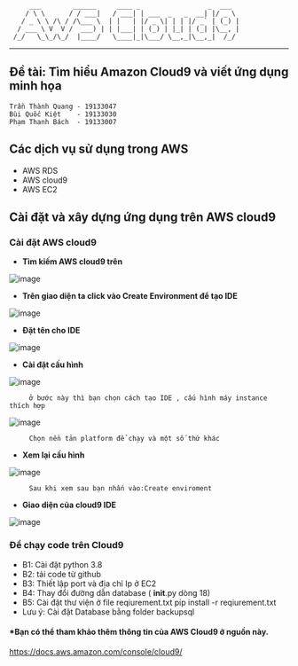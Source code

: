          ___        ______     ____ _                 _  ___  
        / \ \      / / ___|   / ___| | ___  _   _  __| |/ _ \ 
       / _ \ \ /\ / /\___ \  | |   | |/ _ \| | | |/ _` | (_) |
      / ___ \ V  V /  ___) | | |___| | (_) | |_| | (_| |\__, |
     /_/   \_\_/\_/  |____/   \____|_|\___/ \__,_|\__,_|  /_/ 
 ----------------------------------------------------------------- 

## Đề tài: Tìm hiểu Amazon Cloud9 và viết ứng dụng minh họa

    Trần Thành Quang - 19133047
    Bùi Quốc Kiệt    - 19133030
    Phạm Thanh Bách  - 19133007
## Các dịch vụ sử dụng trong AWS

-   AWS RDS
-   AWS cloud9
-   AWS EC2

## Cài đặt và xây dựng ứng dụng trên AWS cloud9 
### Cài đặt AWS cloud9
-   **Tìm kiếm AWS cloud9 trên**
  
![image](https://user-images.githubusercontent.com/93425051/168407648-c3730a42-83ca-4f84-a637-3fe3d9c5eac3.png)

-   **Trên giao diện ta click vào Create Environment để tạo IDE**

![image](https://user-images.githubusercontent.com/93425051/168407665-a2d7f93d-a484-48aa-bba1-14c0f22e1a75.png)

-   **Đặt tên cho IDE**

![image](https://user-images.githubusercontent.com/93425051/168407675-efda999b-39ad-4e18-be29-779c8f0628f1.png)

-   **Cài đặt cấu hình**

![image](https://user-images.githubusercontent.com/93425051/168407682-e1f613a7-9a72-4bfa-84c4-e997e7b24ee3.png)

         ở bước này thì bạn chọn cách tạo IDE , cấu hình máy instance thích hợp
         
![image](https://user-images.githubusercontent.com/93425051/168407692-9d81afd9-959b-4653-b817-522d0754b262.png)

         Chọn nền tản platform để chạy và một số thứ khác
         
-  **Xem lại cấu hình**

![image](https://user-images.githubusercontent.com/93425051/168407738-8173d32c-f6ac-4fe2-b58b-60994a28b263.png)

         Sau khi xem sau bạn nhấn vào:Create enviroment
 
-   **Giao diện của cloud9 IDE**

![image](https://user-images.githubusercontent.com/93425051/168407783-f82c3fd7-f342-444e-b4b8-9b84a8643813.png)

### Để chạy code trên Cloud9
-   B1: Cài đặt python 3.8  
-   B2: tải code từ github
-   B3: Thiết lập port và địa chỉ Ip ở EC2
-   B4: Thay đổi đường dẫn database ( __init__.py dòng 18)
-   B5: Cài đặt thư viện ở file reqiurement.txt 
    pip install -r reqiurement.txt
-   Lưu ý: Cài đặt Database bằng folder backupsql

####  *Bạn có thể tham khảo thêm thông tin của AWS Cloud9 ở nguồn này.
 https://docs.aws.amazon.com/console/cloud9/
